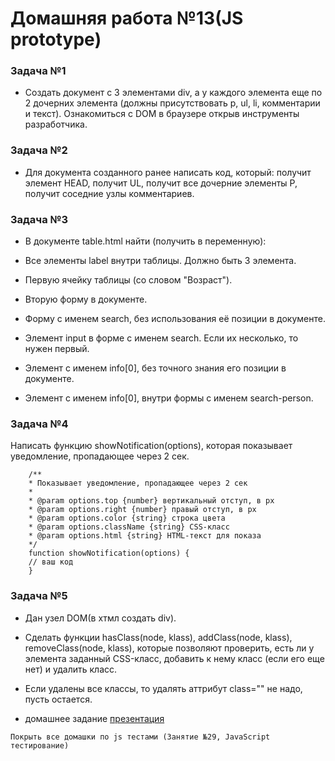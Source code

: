 #  Домашняя работа №13(JS prototype) 

### Задача №1
- Создать документ с 3 элементами div, а у каждого элемента еще по 2 дочерних элемента (должны присутствовать p, ul, li, комментарии и текст). Ознакомиться с DOM в браузере открыв инструменты разработчика.

### Задача №2
- Для документа созданного ранее написать код, который: получит элемент HEAD, получит UL, получит все дочерние элементы P, получит соседние узлы комментариев.

### Задача №3

- В документе table.html найти (получить в переменную):

- Все элементы label внутри таблицы. Должно быть 3 элемента.
- Первую ячейку таблицы (со словом "Возраст").
- Вторую форму в документе.
- Форму с именем search, без использования её позиции в документе.
- Элемент input в форме с именем search. Если их несколько, то нужен первый.
- Элемент с именем info[0], без точного знания его позиции в документе.
- Элемент с именем info[0], внутри формы с именем search-person.

### Задача №4

Напиcать функцию showNotification(options), которая показывает уведомление, пропадающее через 2 сек. 
```
	/**
	* Показывает уведомление, пропадающее через 2 сек
	*
	* @param options.top {number} вертикальный отступ, в px
	* @param options.right {number} правый отступ, в px
	* @param options.сolor {string} строка цвета
	* @param options.className {string} CSS-класс
	* @param options.html {string} HTML-текст для показа
	*/
	function showNotification(options) {
	// ваш код
	}
```


### Задача №5
- Дан узел DOM(в хтмл создать div). 
- Сделать функции hasClass(node, klass), addClass(node, klass), removeClass(node, klass), которые позволяют проверить, есть ли у элемента заданный CSS-класс, добавить к нему класс (если его еще нет) и удалить класс.
- Если удалены все классы, то удалять аттрибут class="" не надо, пусть остается.


- домашнее задание [презентация](https://deutsche-it-schule.com.ua/webroot/uploads/p/p18/#cover)



```
Покрыть все домашки по js тестами (Занятие №29, JavaScript тестирование)
```

